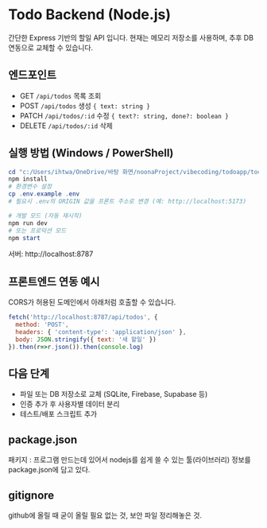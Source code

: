 # Todo Backend (Node.js)

간단한 Express 기반의 할일 API 입니다. 현재는 메모리 저장소를 사용하며, 추후 DB 연동으로 교체할 수 있습니다.

## 엔드포인트
- GET `/api/todos` 목록 조회
- POST `/api/todos` 생성 `{ text: string }`
- PATCH `/api/todos/:id` 수정 `{ text?: string, done?: boolean }`
- DELETE `/api/todos/:id` 삭제

## 실행 방법 (Windows / PowerShell)
```powershell
cd "c:/Users/ihtwa/OneDrive/바탕 화면/noonaProject/vibecoding/todoapp/todo-backend"
npm install
# 환경변수 설정
cp .env.example .env
# 필요시 .env의 ORIGIN 값을 프론트 주소로 변경 (예: http://localhost:5173)

# 개발 모드 (자동 재시작)
npm run dev
# 또는 프로덕션 모드
npm start
```
서버: http://localhost:8787

## 프론트엔드 연동 예시
CORS가 허용된 도메인에서 아래처럼 호출할 수 있습니다.
```js
fetch('http://localhost:8787/api/todos', {
  method: 'POST',
  headers: { 'content-type': 'application/json' },
  body: JSON.stringify({ text: '새 할일' })
}).then(r=>r.json()).then(console.log)
```

## 다음 단계
- 파일 또는 DB 저장소로 교체 (SQLite, Firebase, Supabase 등)
- 인증 추가 후 사용자별 데이터 분리
- 테스트/배포 스크립트 추가

## package.json
패키지 : 프로그램 만드는데 있어서 nodejs를 쉽게 쓸 수 있는 툴(라이브러리) 정보를 package.json에 담고 있다. 

## gitignore
github에 올릴 때 굳이 올릴 필요 없는 것, 보안 파일 정리해놓은 것. 
